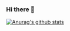 ### Hi there 👋
[![Anurag's github stats](https://github-readme-stats.vercel.app/api?username=RutuBachhav)](https://github.com/anuraghazra/github-readme-stats)
